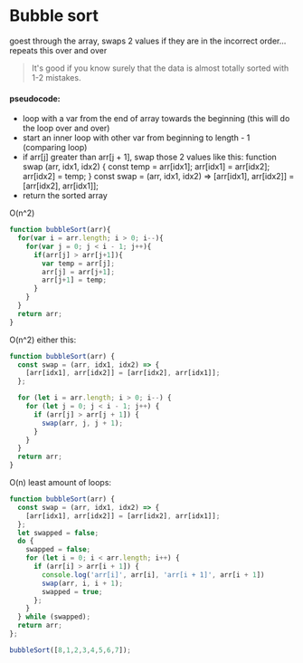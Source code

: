 # Bubble sort
goest through the array, swaps 2 values if they are in the incorrect order... repeats this over and over

> It's good if you know surely that the data is almost totally sorted with 1-2 mistakes.


#### pseudocode:
 - loop with a var from the end of array towards the beginning (this will do the loop over and over)
 - start an inner loop with other var from beginning to length - 1 (comparing loop)
 - if arr[j] greater than arr[j + 1], swap those 2 values like this:
    function swap (arr, idx1, idx2) {
        const temp = arr[idx1];
        arr[idx1] = arr[idx2];
        arr[idx2] = temp;
    }
    const swap = (arr, idx1, idx2) => [arr[idx1], arr[idx2]] = [arr[idx2], arr[idx1]];
 - return the sorted array

O(n^2)
``` javascript
function bubbleSort(arr){
  for(var i = arr.length; i > 0; i--){
    for(var j = 0; j < i - 1; j++){
      if(arr[j] > arr[j+1]){
        var temp = arr[j];
        arr[j] = arr[j+1];
        arr[j+1] = temp;         
      }
    }
  }
  return arr;
}
```

O(n^2)
either this:
``` javascript
function bubbleSort(arr) {
  const swap = (arr, idx1, idx2) => {
    [arr[idx1], arr[idx2]] = [arr[idx2], arr[idx1]];
  };

  for (let i = arr.length; i > 0; i--) {
    for (let j = 0; j < i - 1; j++) {
      if (arr[j] > arr[j + 1]) {
        swap(arr, j, j + 1);
      }
    }
  }
  return arr;
}
```
O(n)
least amount of loops:
``` javascript
function bubbleSort(arr) {
  const swap = (arr, idx1, idx2) => {
    [arr[idx1], arr[idx2]] = [arr[idx2], arr[idx1]];
  };
  let swapped = false;
  do {
    swapped = false;
    for (let i = 0; i < arr.length; i++) {
      if (arr[i] > arr[i + 1]) {
        console.log('arr[i]', arr[i], 'arr[i + 1]', arr[i + 1])
        swap(arr, i, i + 1);
        swapped = true;
      };
    }
  } while (swapped);
  return arr;
};
```
``` javascript
bubbleSort([8,1,2,3,4,5,6,7]);
```
